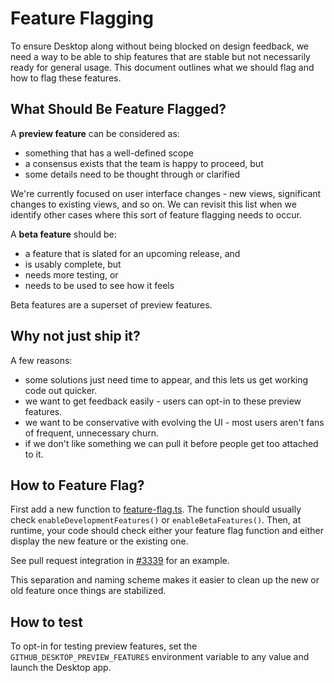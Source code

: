# Feature Flagging

To ensure Desktop along without being blocked on design feedback, we need a way
to be able to ship features that are stable but not necessarily ready for
general usage. This document outlines what we should flag and how to flag these
features.

## What Should Be Feature Flagged?

A **preview feature** can be considered as:

* something that has a well-defined scope
* a consensus exists that the team is happy to proceed, but
* some details need to be thought through or clarified

We're currently focused on user interface changes - new views, significant
changes to existing views, and so on. We can revisit this list when we identify
other cases where this sort of feature flagging needs to occur.

A **beta feature** should be:

* a feature that is slated for an upcoming release, and
* is usably complete, but
* needs more testing, or
* needs to be used to see how it feels

Beta features are a superset of preview features.

## Why not just ship it?

A few reasons:

* some solutions just need time to appear, and this lets us get working code out
  quicker.
* we want to get feedback easily - users can opt-in to these preview features.
* we want to be conservative with evolving the UI - most users aren't fans of
  frequent, unnecessary churn.
* if we don't like something we can pull it before people get too attached to
  it.

## How to Feature Flag?

First add a new function to
[feature-flag.ts](https://github.com/desktop/desktop/blob/3ee29eb1/app/src/lib/feature-flag.ts#L30).
The function should usually check `enableDevelopmentFeatures()` or
`enableBetaFeatures()`. Then, at runtime, your code should check either your
feature flag function and either display the new feature or the existing one.

See pull request integration in
[#3339](https://github.com/desktop/desktop/pull/3339) for an example.

This separation and naming scheme makes it easier to clean up the new or old
feature once things are stabilized.

## How to test

To opt-in for testing preview features, set the
`GITHUB_DESKTOP_PREVIEW_FEATURES` environment variable to any value and launch
the Desktop app.
